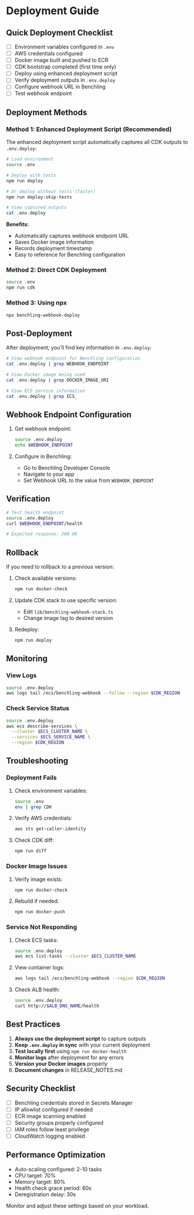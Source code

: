 # Deployment Guide

## Quick Deployment Checklist

- [ ] Environment variables configured in `.env`
- [ ] AWS credentials configured
- [ ] Docker image built and pushed to ECR
- [ ] CDK bootstrap completed (first time only)
- [ ] Deploy using enhanced deployment script
- [ ] Verify deployment outputs in `.env.deploy`
- [ ] Configure webhook URL in Benchling
- [ ] Test webhook endpoint

## Deployment Methods

### Method 1: Enhanced Deployment Script (Recommended)

The enhanced deployment script automatically captures all CDK outputs to `.env.deploy`:

```bash
# Load environment
source .env

# Deploy with tests
npm run deploy

# Or deploy without tests (faster)
npm run deploy:skip-tests

# View captured outputs
cat .env.deploy
```

**Benefits:**
- Automatically captures webhook endpoint URL
- Saves Docker image information
- Records deployment timestamp
- Easy to reference for Benchling configuration

### Method 2: Direct CDK Deployment

```bash
source .env
npm run cdk
```

### Method 3: Using npx

```bash
npx benchling-webhook-deploy
```

## Post-Deployment

After deployment, you'll find key information in `.env.deploy`:

```bash
# View webhook endpoint for Benchling configuration
cat .env.deploy | grep WEBHOOK_ENDPOINT

# View Docker image being used
cat .env.deploy | grep DOCKER_IMAGE_URI

# View ECS service information
cat .env.deploy | grep ECS_
```

## Webhook Endpoint Configuration

1. Get webhook endpoint:
   ```bash
   source .env.deploy
   echo $WEBHOOK_ENDPOINT
   ```

2. Configure in Benchling:
   - Go to Benchling Developer Console
   - Navigate to your app
   - Set Webhook URL to the value from `WEBHOOK_ENDPOINT`

## Verification

```bash
# Test health endpoint
source .env.deploy
curl $WEBHOOK_ENDPOINT/health

# Expected response: 200 OK
```

## Rollback

If you need to rollback to a previous version:

1. Check available versions:
   ```bash
   npm run docker-check
   ```

2. Update CDK stack to use specific version:
   - Edit `lib/benchling-webhook-stack.ts`
   - Change image tag to desired version

3. Redeploy:
   ```bash
   npm run deploy
   ```

## Monitoring

### View Logs

```bash
source .env.deploy
aws logs tail /ecs/benchling-webhook --follow --region $CDK_REGION
```

### Check Service Status

```bash
source .env.deploy
aws ecs describe-services \
  --cluster $ECS_CLUSTER_NAME \
  --services $ECS_SERVICE_NAME \
  --region $CDK_REGION
```

## Troubleshooting

### Deployment Fails

1. Check environment variables:
   ```bash
   source .env
   env | grep CDK
   ```

2. Verify AWS credentials:
   ```bash
   aws sts get-caller-identity
   ```

3. Check CDK diff:
   ```bash
   npm run diff
   ```

### Docker Image Issues

1. Verify image exists:
   ```bash
   npm run docker-check
   ```

2. Rebuild if needed:
   ```bash
   npm run docker-push
   ```

### Service Not Responding

1. Check ECS tasks:
   ```bash
   source .env.deploy
   aws ecs list-tasks --cluster $ECS_CLUSTER_NAME
   ```

2. View container logs:
   ```bash
   aws logs tail /ecs/benchling-webhook --region $CDK_REGION
   ```

3. Check ALB health:
   ```bash
   source .env.deploy
   curl http://$ALB_DNS_NAME/health
   ```

## Best Practices

1. **Always use the deployment script** to capture outputs
2. **Keep `.env.deploy` in sync** with your current deployment
3. **Test locally first** using `npm run docker-health`
4. **Monitor logs** after deployment for any errors
5. **Version your Docker images** properly
6. **Document changes** in RELEASE_NOTES.md

## Security Checklist

- [ ] Benchling credentials stored in Secrets Manager
- [ ] IP allowlist configured if needed
- [ ] ECR image scanning enabled
- [ ] Security groups properly configured
- [ ] IAM roles follow least privilege
- [ ] CloudWatch logging enabled

## Performance Optimization

- Auto-scaling configured: 2-10 tasks
- CPU target: 70%
- Memory target: 80%
- Health check grace period: 60s
- Deregistration delay: 30s

Monitor and adjust these settings based on your workload.
